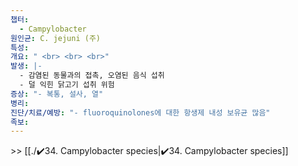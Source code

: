 ```yaml
---
챕터:
  - Campylobacter
원인균: C. jejuni (주)
특성: 
개요: " <br> <br> <br>"
발생: |-
  - 감염된 동물과의 접촉, 오염된 음식 섭취
  - 덜 익힌 닭고기 섭취 위험
증상: "- 복통, 설사, 열"
병리: 
진단/치료/예방: "- fluoroquinolones에 대한 항생제 내성 보유균 많음"
족보: 
---
```

\>> [[./✔️34. Campylobacter species|✔️34. Campylobacter species]]